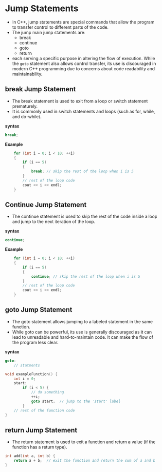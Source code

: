 # Jump Statements

* In C++, jump statements are special commands that allow the program to transfer control to different parts of the code.
* The jump main jump statements are:
    - break 
    - continue 
    - goto
    - return
* each serving a specific purpose in altering the flow of execution. While the `goto` statement also allows control transfer, its use is discouraged in modern C++ programming due to concerns about code readability and maintainability.

## break Jump Statement

* The break statement is used to exit from a loop or switch statement prematurely.
* It is commonly used in switch statements and loops (such as for, while, and do-while).

**syntax**
```cpp
break;
```
**Example**
```cpp
    for (int i = 0; i < 10; ++i)
    {
        if (i == 5)
        {
            break; // skip the rest of the loop when i is 5
        }
        // rest of the loop code
        cout << i << endl;
    }
```



## Continue Jump Statement

* The continue statement is used to skip the rest of the code inside a loop and jump to the next iteration of the loop.

**syntax**
```cpp
continue;
```
**Example**
```cpp
    for (int i = 0; i < 10; ++i)
    {
        if (i == 5)
        {
            continue; // skip the rest of the loop when i is 5
        }
        // rest of the loop code
        cout << i << endl;
    }
```


## goto Jump Statement
* The goto statement allows jumping to a labeled statement in the same function.
* While goto can be powerful, its use is generally discouraged as it can lead to unreadable and hard-to-maintain code. It can make the flow of the program less clear.

**syntax**
```cpp
goto:
    // statments
```
```cpp
void exampleFunction() {
    int i = 0;
    start:
        if (i < 5) {
            // do something
            ++i;
            goto start;  // jump to the 'start' label
        }
    // rest of the function code
}
```

## return Jump Statement
* The return statement is used to exit a function and return a value (if the function has a return type).

```cpp
int add(int a, int b) {
    return a + b;  // exit the function and return the sum of a and b
}
```